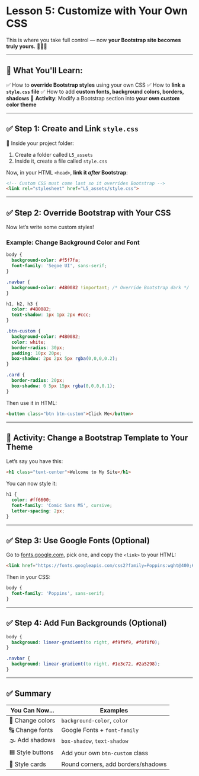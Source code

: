 # Lesson 5: Customize with Your Own CSS
This is where you take full control — now **your Bootstrap site becomes truly yours.** 🧑‍🎨✨

---

## 🧠 What You'll Learn:

✅ How to **override Bootstrap styles** using your own CSS
✅ How to **link a `style.css` file**
✅ How to add **custom fonts, background colors, borders, shadows**
🎯 **Activity**: Modify a Bootstrap section into **your own custom color theme**

---

## ✅ Step 1: Create and Link `style.css`

📁 Inside your project folder:

1. Create a folder called `L5_assets`
2. Inside it, create a file called `style.css`

Now, in your HTML `<head>`, **link it *after* Bootstrap**:

```html
<!-- Custom CSS must come last so it overrides Bootstrap -->
<link rel="stylesheet" href="L5_assets/style.css">
```

---

## ✅ Step 2: Override Bootstrap with Your CSS

Now let’s write some custom styles!

### Example: Change Background Color and Font

```css
body {
  background-color: #f5f7fa;
  font-family: 'Segoe UI', sans-serif;
}

.navbar {
  background-color: #4B0082 !important; /* Override Bootstrap dark */
}

h1, h2, h3 {
  color: #4B0082;
  text-shadow: 1px 1px 2px #ccc;
}

.btn-custom {
  background-color: #4B0082;
  color: white;
  border-radius: 30px;
  padding: 10px 20px;
  box-shadow: 2px 2px 5px rgba(0,0,0,0.2);
}

.card {
  border-radius: 20px;
  box-shadow: 0 5px 15px rgba(0,0,0,0.1);
}
```

Then use it in HTML:

```html
<button class="btn btn-custom">Click Me</button>
```

---

## 🎯 Activity: Change a Bootstrap Template to Your Theme

Let’s say you have this:

```html
<h1 class="text-center">Welcome to My Site</h1>
```

You can now style it:

```css
h1 {
  color: #ff6600;
  font-family: 'Comic Sans MS', cursive;
  letter-spacing: 2px;
}
```

---

## ✅ Step 3: Use Google Fonts (Optional)

Go to [fonts.google.com](https://fonts.google.com), pick one, and copy the `<link>` to your HTML:

```html
<link href="https://fonts.googleapis.com/css2?family=Poppins:wght@400;600&display=swap" rel="stylesheet">
```

Then in your CSS:

```css
body {
  font-family: 'Poppins', sans-serif;
}
```

---

## ✅ Step 4: Add Fun Backgrounds (Optional)

```css
body {
  background: linear-gradient(to right, #f9f9f9, #f0f0f0);
}

.navbar {
  background: linear-gradient(to right, #1e3c72, #2a5298);
}
```

---

## ✅ Summary

| You Can Now\...  | Examples                           |
| ---------------- | ---------------------------------- |
| 🎨 Change colors | `background-color`, `color`        |
| 🔠 Change fonts  | Google Fonts + `font-family`       |
| 🌫 Add shadows   | `box-shadow`, `text-shadow`        |
| 🟦 Style buttons | Add your own `btn-custom` class    |
| 🧱 Style cards   | Round corners, add borders/shadows |